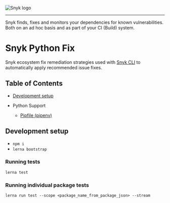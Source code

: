 ![Snyk logo](https://snyk.io/style/asset/logo/snyk-print.svg)

***
Snyk finds, fixes and monitors your dependencies for known vulnerabilities. Both on an ad hoc basis and as part of your CI (Build) system.

# Snyk Python Fix
Snyk ecosystem fix remediation strategies used with [Snyk CLI](https://github.com/snyk/snyk) to automatically apply recommended issue fixes.

## Table of Contents
- [Development setup](#development-setup)

- Python Support
  - [Pipfile (pipenv)](packages/pipenv-pipfile/SUPPORTED.md)


## Development setup
- `npm i`
- `lerna bootstrap`

### Running tests
`lerna test`

### Running individual package tests
`lerna run test --scope <package_name_from_package_json> --stream`
